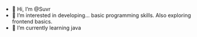 - 👋 Hi, I’m @Suvr
- 👀 I’m interested in developing... basic programming skills. Also exploring frontend basics.
- 🌱 I’m currently learning java


<!---
Suvr/Suvr is a ✨ special ✨ repository because its `README.md` (this file) appears on your GitHub profile.
You can click the Preview link to take a look at your changes.
--->

